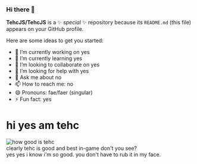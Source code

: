 ### Hi there 👋 


**TehcJS/TehcJS** is a ✨ _special_ ✨ repository because its `README.md` (this file) appears on your GitHub profile.

Here are some ideas to get you started:

- 🔭 I’m currently working on yes
- 🌱 I’m currently learning yes
- 👯 I’m looking to collaborate on yes
- 🤔 I’m looking for help with yes
- 💬 Ask me about no
- 📫 How to reach me: no
- 😄 Pronouns: fae/faer (singular)
- ⚡ Fun fact: yes

# hi yes am tehc
![how good is tehc](https://github-readme-stats.vercel.app/api?username=TehcJS&count_private=true&theme=DARK)
<br>
clearly tehc is good and best in-game don't you see?
<br>
yes yes i know i'm so good. you don't have to rub it in my face.
